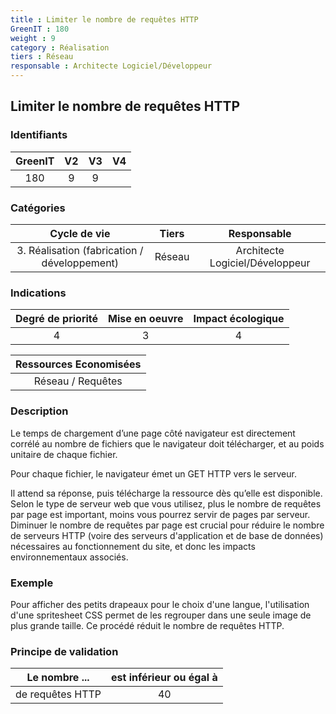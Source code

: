 ```yaml
---
title : Limiter le nombre de requêtes HTTP
GreenIT : 180
weight : 9
category : Réalisation
tiers : Réseau
responsable : Architecte Logiciel/Développeur
---
```


## Limiter le nombre de requêtes HTTP

### Identifiants

| GreenIT |  V2  |  V3  |  V4  |
|:-------:|:----:|:----:|:----:|
|   180   | 9  | 9  |      |

### Catégories

| Cycle de vie |  Tiers  |  Responsable  |
|:---------:|:----:|:----:|
| 3. Réalisation (fabrication / développement) | Réseau | Architecte Logiciel/Développeur |

### Indications

| Degré de priorité |      Mise en oeuvre       |  Impact écologique    |
|:-------------------:|:-------------------------:|:---------------------:|
| 4 | 3 | 4 |

|Ressources Economisées                                      |
|:----------------------------------------------------------:|
| Réseau / Requêtes    |

### Description

Le temps de chargement d’une page côté navigateur est directement corrélé au nombre de fichiers que le navigateur doit télécharger,
et au poids unitaire de chaque fichier.

Pour chaque fichier, le navigateur émet un GET HTTP vers le serveur.

Il attend sa réponse, puis télécharge la ressource dès qu’elle est disponible. Selon le type de serveur web que vous utilisez,
plus le nombre de requêtes par page est important, moins vous pourrez servir de pages par serveur. 
Diminuer le nombre de requêtes par page est crucial pour réduire le nombre de serveurs HTTP (voire des serveurs d'application et de base de données) nécessaires au fonctionnement du site,
et donc les impacts environnementaux associés.

### Exemple

Pour afficher des petits drapeaux pour le choix d'une langue, l'utilisation d'une spritesheet CSS permet de les regrouper dans une seule image de plus grande taille.
Ce procédé réduit le nombre de requêtes HTTP.

### Principe de validation

| Le nombre ...     | est inférieur ou égal à   |  
|-------------------|:-------------------------:|
| de requêtes HTTP  | 40  |
